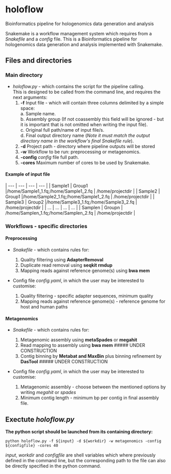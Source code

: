 # holoflow
Bioinformatics pipeline for hologenomics data generation and analysis

Snakemake is a workflow management system which requires from a *Snakefile* and a *config* file. This is a Bioinformatics pipeline for hologenomics data generation and analysis implemented with Snakemake.

## Files and directories
### Main directory
- *holoflow.py* - which contains the script for the pipeline calling.  
This is designed to be called from the command line, and requires the next arguments:  
  1. **-f** Input file - which will contain three columns delimited by a simple space:  
    a. Sample name.  
    b. Assembly group (If not coassembly this field will be ignored - but it is important that is not omitted when writing the input file).  
    c. Original full path/name of input file/s.  
    d. Final output directory name (*Note it must match the output directory name in the workflow's final Snakefile rule*).    
  2. **-d** Project path - directory where pipeline outputs will be stored
  3. **-w** Workflow to be run: preprocessing or metagenomics.
  4. **-config** *config* file full path.
  5.  **-cores** Maximum number of cores to be used by Snakemake.

#### Example of input file
| --- | --- | --- | --- |
| Sample1 | Group1 |/home/Sample1_1.fq;/home/Sample1_2.fq | /home/projectdir |
| Sample2 | Group1 |/home/Sample2_1.fq;/home/Sample1_2.fq | /home/projectdir |
| Sample3 | Group2 |/home/Sample3_1.fq;/home/Sample3_2.fq | /home/projectdir |
| ... | ... | ... | ... |
| Samplen | Groupn | /home/Samplen_1.fq;/home/Samplen_2.fq | /home/projectdir |
  
### Workflows - specific directories
#### Preprocessing
- *Snakefile* - which contains rules for:
  1. Quality filtering using **AdapterRemoval** 
  2. Duplicate read removal using **seqkit rmdup**
  3. Mapping reads against reference genome(s) using **bwa mem**
  
- Config file *config.yaml*, in which the user may be interested to customise:
  1. Quality filtering - specific adapter sequences, minimum quality
  2. Mapping reads against reference genome(s) - reference genome for host and human paths
  
  
#### Metagenomics
- *Snakefile* - which contains rules for:
  1. Metagenomic assembly using **metaSpades** or **megahit**
  2. Read mapping to assembly using **bwa mem** ##### UNDER CONSTRUCTION
  3. Contig binning by **Metabat and MaxBin** plus binning refinement by **DasTool** ##### UNDER CONSTRUCTION
  
- Config file *config.yaml*, in which the user may be interested to customise:
  1. Metagenomic assembly - choose between the mentioned options by writing *megahit* or *spades*
  2. Minimum contig length - minimum bp per contig in final assembly file.

  
## Exectute *holoflow.py*
**The python script should be launched from its containing directory:**
```
python holoflow.py -f ${input} -d ${workdir} -w metagenomics -config ${configfile} -cores 40
```
*input*, *workdir* and *configfile* are shell variables which where previously defined in the command line, but the corresponding path to the file can also be directly specified in the python command. 




